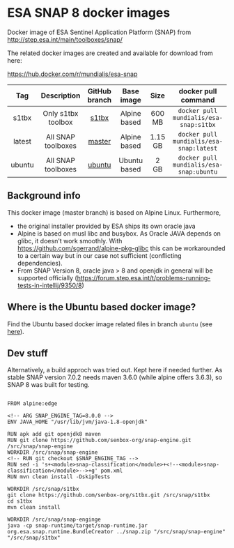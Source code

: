 # ESA SNAP 8 docker images

Docker image of ESA Sentinel Application Platform (SNAP) from http://step.esa.int/main/toolboxes/snap/

The related docker images are created and available for download from here:

https://hub.docker.com/r/mundialis/esa-snap

**Tag**|**Description**|**GitHub branch**|**Base image**|**Size**|**docker pull command**
:-----:|:-----:|:-----:|:-----:|:-----:|:-----:
s1tbx |Only s1tbx toolbox| [s1tbx](https://github.com/mundialis/esa-snap/tree/s1tbx)   | Alpine based| 600 MB| `docker pull mundialis/esa-snap:s1tbx`
latest|All SNAP toolboxes| [master](https://github.com/mundialis/esa-snap/)            | Alpine based|1.15 GB| `docker pull mundialis/esa-snap:latest`
ubuntu|All SNAP toolboxes| [ubuntu](https://github.com/mundialis/esa-snap/tree/ubuntu) | Ubuntu based|   2 GB| `docker pull mundialis/esa-snap:ubuntu`

## Background info

This docker image (master branch) is based on Alpine Linux. Furthermore,

* the original installer provided by ESA ships its own oracle java
* Alpine is based on musl libc and busybox. As Oracle JAVA depends on glibc, it
  doesn't work smoothly. With https://github.com/sgerrand/alpine-pkg-glibc this
  can be workarounded to a certain way but in our case not sufficient (conflicting dependencies).
* From SNAP Version 8, oracle java > 8 and openjdk in general will be supported
  officially (https://forum.step.esa.int/t/problems-running-tests-in-intellij/9350/8)

## Where is the Ubuntu based docker image?

Find the Ubuntu based docker image related files in branch `ubuntu` (see [here](https://github.com/mundialis/esa-snap/tree/ubuntu)).

## Dev stuff

Alternatively, a build approch was tried out. Kept here if needed further.
As stable SNAP version 7.0.2 needs maven 3.6.0 (while alpine offers 3.6.3), so SNAP 8 was built for testing.

```

FROM alpine:edge

<!-- ARG SNAP_ENGINE_TAG=8.0.0 -->
ENV JAVA_HOME "/usr/lib/jvm/java-1.8-openjdk"

RUN apk add git openjdk8 maven
RUN git clone https://github.com/senbox-org/snap-engine.git /src/snap/snap-engine
WORKDIR /src/snap/snap-engine
<!-- RUN git checkout $SNAP_ENGINE_TAG -->
RUN sed -i 's+<module>snap-classification</module>+<!--<module>snap-classification</module>-->+g' pom.xml
RUN mvn clean install -DskipTests

WORKDIR /src/snap/s1tbx
git clone https://github.com/senbox-org/s1tbx.git /src/snap/s1tbx
cd s1tbx
mvn clean install

WORKDIR /src/snap/snap-enginge
java -cp snap-runtime/target/snap-runtime.jar org.esa.snap.runtime.BundleCreator ../snap.zip "/src/snap/snap-engine" "/src/snap/s1tbx"

```
